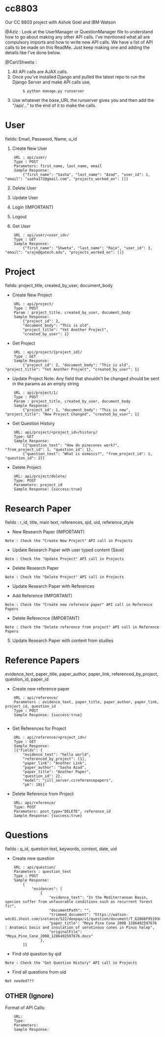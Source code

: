 cc8803
======

Our CC 8803 project with Ashok Goel and IBM Watson

@Aziz : Look at the UserManager or QuestionManager file to understand how to go about making any other API calls. I've mentioned what all are compulsory imports and how to write new API calls. We have a list of API calls to be made on this ReadMe. Just keep making one and adding the details like I've done below. 

@Carl/Shweta : 

1. All API calls are AJAX calls. 
2. Once you've installed Django and pulled the latest repo to run the Django Server and make API calls use, 
```
		$ python manage.py runserver  
```
3. Use whatever the base_URL the runserver gives you and then add the "/api/..." to the end of it to make the calls. 



User 
======
fields: Email, Password, Name, u_id

1. Create New User

```
	URL : api/user/ 
	Type : POST
	Parameters: first_name, last_name, email 
	Sample Response: 
		{"first_name": "Sasha", "last_name": "Azad", "user_id": 1, "email": "sasha172@gmail.com", "projects_worked_on": []}
```

2. Delete User

3. Update User

4. Login (IMPORTANT)

5. Logout

6. Get User

```
	URL : api/user/<user_id>/
	Type : GET
	Sample Response: 
		{"first_name": "Shweta", "last_name": "Raje", "user_id": 3, "email": "sraje@gatech.edu", "projects_worked_on": []}
```


Project 
======

fields: project_title, created_by_user, document_body

- Create New Project 
```
	URL : api/project/
	Type : POST
	Param : project_title, created_by_user, document_body 
	Sample Response: 
		{"project_id": 2, 
		"document_body": "This is old", 
		"project_title": "Yet Another Project", 
		"created_by_user": 1}
```

- Get Project
```
	URL : api/project/{project_id}/
	Type : GET
	Sample Response: 
		{"project_id": 2, "document_body": "This is old", "project_title": "Yet Another Project", "created_by_user": 1}
```

- Update Project
Note: Any field that shouldn't be changed should be sent in the params as an empty string
```
	URL : api/project/1/
	Type : POST
	Param : project_title, created_by_user, document_body 
	Sample Response: 
		{"project_id": 1, "document_body": "This is new", "project_title": "New Project Changed", "created_by_user": 1}
```

- Get Question History

```
	URL: api/project/<project_id>/history/
	Type: GET
	Sample Response: 
		[{"question_text": "How do pinecones work?", "from_project_id": 1, "question_id": 1}, 
		{"question_text": "What is osmosis?", "from_project_id": 1, "question_id": 2}]
```

- Delete Project 
```
	URL: api/project/delete/
	Type: POST
	Parameters: project_id
	Sample Response: {success:true}

```

Research Paper 
======
fields : r_id, title, main text, references, qid, uid, reference_style

- New Research Paper  (IMPORTANT)
```
Note : Check the "Create New Project" API call in Projects
```

- Update Research Paper with user typed content (Save) 
```
Note : Check the "Update Project" API call in Projects
```

- Delete Research Paper 
```
Note : Check the "Delete Project" API call in Projects
```

- Update Research Paper with References 


- Add Reference (IMPORTANT)
```
Note : Check the "Create new reference paper" API call in Reference Papers
```

- Delete Referecnce (IMPORTANT)
```
Note : Check the "Delete reference from project" API call in Reference Papers
```

5. Update Research Paper with content from studies


Reference Papers 
======
evidence_text, paper_title, paper_author, paper_link, referenced_by_project, question_id, paper_id


- Create new reference paper
```
	URL : api/reference/
	Parameters : evidence_text, paper_title, paper_author, paper_link, project_id, question_id
	Type : POST
	Sample Response: {success:true}
	
```

- Get References for Project
```
	URL : api/reference/<project_id>/
	Type : GET
	Sample Response: 
	[{"fields": {
		"evidence_text": "hello world", 
		"referenced_by_project": [1], 
		"paper_link": "Another Link", 	
		"paper_author": "Sasha Azad", 
		"paper_title": "Another Paper", 
		"question_id": 2}, 
		"model": "jill_server.ccreferencepapers", 
		"pk": 10}]
```

- Delete Reference from Project
```
	URL: api/reference/
	Type: POST
	Parameters: post_type="DELETE", reference_id
	Sample Response: {success:true}

```

Questions
======
fields : q_id, question text, keywords, context, date, uid 

- Create new question 

```
	URL : api/question/
	Parameters : question_text
	Type : POST
	Sample Response: 
		{
			"evidences": [
				{
					"evidence_text": "In the Mediterranean Basin, species suffer from unfavorable conditions such as recurrent forest fir", 
					"documentPath": "", 
					"trimmed_document": "https://watson-wdc01.ihost.com/instance/522/deepqa/v1/question/document/T_62088F95193880395F6AC70EBBB72B20/0/-1", 
					"paper_title": "Moya Pine Cone 2008 1286492597676 : Anatomic basis and insulation of serotinous cones in Pinus halep", 
					"originalFile": "Moya_Pine_Cone_2008_1286492597676.docx"
				},
		]}
```

- Find old question by qid 
```
Note : Check the "Get Question History" API call in Projects
```

- Find all questions from uid
```
Not needed???
```



OTHER (Ignore)
------ 
Format of API Calls: 
```
	URL: 
	Type: 
	Parameters: 
	Sample Response: 

```

